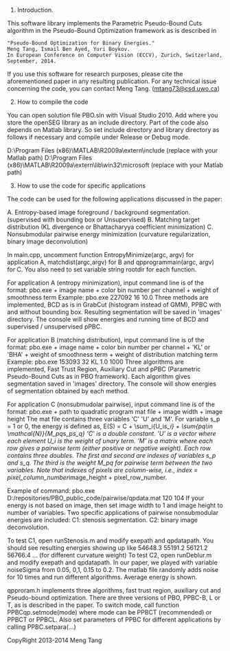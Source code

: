 1. Introduction.

This software library implements the Parametric Pseudo-Bound Cuts algorithm in the 
Pseudo-Bound Optimization framework as is described in

	"Pseudo-Bound Optimization for Binary Energies."
	Meng Tang, Ismail Ben Ayed, Yuri Boykov.
	In European Conference on Computer Vision (ECCV), Zurich, Switzerland, September, 2014.

If you use this software for research purposes, please cite
the aforementioned paper in any resulting publication.
For any technical issue concerning the code, you can contact Meng Tang. (mtang73@csd.uwo.ca)
   
2. How to compile the code

You can open solution file PBO.sln with Visual Studio 2010. Add where you store the openSEG 
library as an include directory. Part of the code also depends on Matlab library. So set include directory
and library directory as follows if necessary and compile under Release or Debug mode.

D:\Program Files (x86)\MATLAB\R2009a\extern\include (replace with your Matlab path)
D:\Program Files (x86)\MATLAB\R2009a\extern\lib\win32\microsoft (replace with your Matlab path)

3. How to use the code for specific applications

The code can be used for the following applications discussed in the paper:

A. Entropy-based image foreground / background segmentation.
   (supervised with bounding box or Unsupervised)
B. Matching target distribution (KL divergence or Bhattacharyya coefficient minimization)
C. Nonsubmodular pairwise energy minimization 
   (curvature regularization, binary image deconvolution)
   
In main.cpp, uncomment function EntropyMinimize(argc, argv) for application A, matchdist(argc,argv) for B 
and qpprogrammain(argc, argv) for C. You also need to set variable string rootdir for each function.

For application A (entropy minimization), input command line is of the format:
pbo.exe + image name + color bin number per channel + weight of smoothness term
Example: pbo.exe 227092 16 10.0 
Three methods are implemented, BCD as is in GrabCut (histogram instead of GMM), PPBC with and without bounding box.
Resulting segmentation will be saved in 'images' directory. 
The console will show energies and running time of BCD and supervised / unsupervised pPBC.

For application B (matching distribution), input command line is of the format:
pbo.exe + image name + color bin number per channel + 'KL' or 'BHA' + weight of smoothness term + weight of distribution matching term
Example: pbo.exe 153093 32 KL 1.0 1000
Three algorithms are implemented, Fast Trust Region, Auxiliary Cut and pPBC (Parametric Pseudo-Bound Cuts 
as in PBO framework). Each algorithm gives segmentation saved in 'images' directory.
The console will show energies of segmentation obtained by each method.

For application C (nonsubmudolar pairwise), input command line is of the format:
pbo.exe + path to quadratic program mat file + image width + image height
The mat file contains three variables 'C' 'U' and 'M'. For variable s_p = 1 or 0, the energy is defined as,
E(S) = C + \sum_i{U_i*s_i} + \sum{pq\in \mathcal{N}}{M_pq*s_p*s_q}
'C' is a double constant. 'U' is a vector where each element U_i is the weight of unary term.
'M' is a matrix where each row gives a pairwise term (either positive or negative weight).
Each row contains three doubles. The first and second are indexes of variables s_p and s_q. The third is the weight M_pq for pairwise term between the two variables.
Note that indexes of pixels are column-wise, i.e., index = pixel_column_number*image_height + pixel_row_number.

Example of command: pbo.exe D:/repositories/PBO_public_code/pairwise/qpdata.mat 120 104
If your energy is not based on image, then set image width to 1 and image height to number of variables. 
Two specific applications of pairwise nonsubmodular energies are included:
C1: stenosis segmentation.
C2: binary image deconvolution.

To test C1, open runStenosis.m and modify exepath and qpdatapath. You should see resulting energies showing up like 54648.3 55191.2 56121.2 56766.4 ... (for different curvature weight)
To test C2, open runDeblur.m and modify exepath and qpdatapath. In our paper, we played with variable noiseSigma from 0.05, 0,1, 0.15 to 0.2. The matlab file randomly adds noise for 10 times
and run different algorithms. Average energy is shown.

qpproram.h implements three algorithms, fast trust region, auxiliary cut and Pseudo-bound optimization.
There are three versions of PBO, PPBC-B, L or T, as is described in the paper.
To switch mode, call function PPBCqp.setmode(mode) where mode can be PPBCT (recommended) or PPBCT or PPBCL.
Also set parameters of PPBC for different applications by calling PPBC.setpara(...)

CopyRight 2013-2014 Meng Tang


